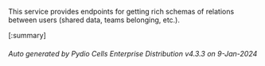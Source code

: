 






This service provides endpoints for getting rich schemas of relations between users (shared data, teams belonging, etc.).

[:summary]

###### Auto generated by Pydio Cells Enterprise Distribution v4.3.3 on 9-Jan-2024
